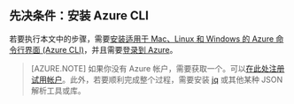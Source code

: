 ## 先决条件：安装 Azure CLI

若要执行本文中的步骤，需要[安装适用于 Mac、Linux 和 Windows 的 Azure 命令行界面 (Azure CLI)](/documentation/articles/xplat-cli-install/)，并且需要[登录到 Azure](/documentation/articles/xplat-cli-connect/)。

> [AZURE.NOTE] 如果你没有 Azure 帐户，需要获取一个。可以[在此处注册试用帐户](/pricing/1rmb-trial/)。此外，若要顺利完成整个过程，需要安装 [jq](https://stedolan.github.io/jq/) 或其他某种 JSON 解析工具或库。

<!---HONumber=Mooncake_1017_2016-->